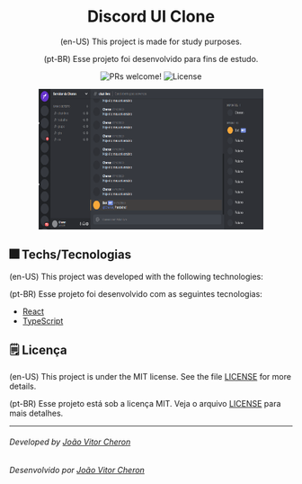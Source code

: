 <h1 align="center">Discord UI Clone</h1>

<p align="center">
(en-US)
This project is made for study purposes.
</p>
<p align="center">
(pt-BR)
Esse projeto foi desenvolvido para fins de estudo.
</p>

<p align="center">
 <img src="https://img.shields.io/static/v1?label=PRs&message=welcome&color=15C3D6&labelColor=000000" alt="PRs welcome!" />

  <img alt="License" src="https://img.shields.io/static/v1?label=license&message=MIT&color=15C3D6&labelColor=000000">
</p>

<p align="center">
  <img src="./src/git/screen.png" height=250px width= 400/>
</p>

## 🎆 Techs/Tecnologias
(en-US)
This project was developed with the following technologies:

(pt-BR)
Esse projeto foi desenvolvido com as seguintes tecnologias:

- [React](https://reactjs.org)
- [TypeScript](https://www.typescriptlang.org/)

## 🗒 Licença
(en-US)
This project is under the MIT license. See the file [LICENSE](./LICENSE.md) for more details.

(pt-BR)
Esse projeto está sob a licença MIT. Veja o arquivo [LICENSE](./LICENSE.md) para mais detalhes.

---
###### Developed by [João Vitor Cheron](https://www.linkedin.com/in/jo%C3%A3o-vitor-cheron-b810941a2/)
###### Desenvolvido  por [João Vitor Cheron](https://www.linkedin.com/in/jo%C3%A3o-vitor-cheron-b810941a2/)

